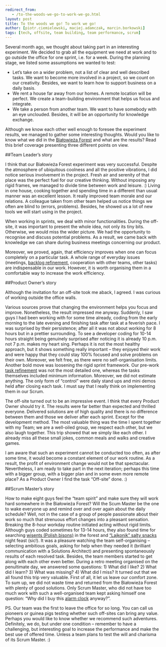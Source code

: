 ```yaml
---
redirect_from:
   - /to-the-woods-we-go-to-work-we-go.html
layout: post
title: To the woods we go! To work we go!
author: [piotr.ciemielewski, maciej.adamczak, marcin.borkowski]
tags: [tech, offsite, team building, team performance, scrum]
---
```


Several month ago, we thought about taking part in an interesting experiment. We decided to grab all the equipment we
need at work and to go outside the office for one sprint, i.e. for a week. During the planning stage, we listed some
assumptions we wanted to test:

* Let’s take on a wider problem, not a list of clear and well described tasks. We want to become
more involved in a project, so we count on our creativity. Besides, we want to learn how to support
business on a daily basis.
* We rent a house far away from our homes. A remote location will be perfect. We create a
team-building environment that helps us focus and integrate.
* We take a person from another team. We want to have somebody with an eye unclouded. Besides, it
will be an opportunity for knowledge exchange.

Although we know each other well enough to foresee the experiment results, we managed to gather some interesting
thoughts. Would you like to know what we did in the [Białowieża Forest](http://en.wikipedia.org/wiki/Bia%C5%82owie%C5%BCa_Forest)
and what are the results? Read this brief coverage presenting three different points on view.

##Team Leader’s story

I think that our Białowieża Forest experiment was very successful. Despite the atmosphere of ubiquitous coolness
and all the positive vibrations, I did notice serious involvement in the project. Fresh air and serenity of that
place was the perfect fuel for our creative thinking. Without imposing any rigid frames, we managed to divide time
between work and leisure. :) Living in one house, cooking together and spending time in a different than usual manner
was an excellent lesson. It really improved team morale and our relations. A colleague taken from other team helped
us notice things we often are blind to (errors, problems). Besides, he showed us a lot of new tools we will
start using in the project.

When working in sprints, we deal with minor functionalities. During the off-site, it was important to present the
whole idea, not only its tiny bits. Otherwise, we would miss the wider picture. We had the opportunity to recognise
and discuss potential problems. As a result, we came back with knowledge we can share during business meetings
concerning our product.

Moreover, we proved, again, that efficiency improves when one can focus completely on a particular task. A whole
range of everyday issues (meetings, [backlog refinement](http://en.wikipedia.org/wiki/Scrum_%28software_development%29#Backlog_refinement_.28grooming.29),
cooperation with other teams, other tasks) are indispensable in our work. However, it is worth organising them
in a comfortable way to increase the work efficiency.

##Product Owner’s story

Although the invitation for an off-site took me aback, I agreed. I was curious of working outside the office walls.

Various sources prove that changing the environment helps you focus and improve. Nonetheless, the result impressed
me anyway. Suddenly, I saw guys I had been working with for some time already, coding from the early morning to the late evening
and finishing task after task at a feverish pace. I was surprised by their persistence; after all it was not about
working for 8 hours but in a prettier surrounding. To see a developer coding for 10-14 hours straight being genuinely
surprised after noticing it is already 10 p.m. not 7 p.m. makes my heart sing. Perhaps it is not the most healthy approach,
but it shows something really important – they enjoyed their work and were happy that they could stay 100% focused
and solve problems on their own. Moreover, we felt free, as there were no self-organisation limits. Another bold move
was loosening the rigid sprint framework.
Our pre-work [task refinement](http://en.wikipedia.org/wiki/Scrum_%28software_development%29#Backlog_refinement_.28grooming.29)
was not the most detailed one, whereas the tasks themselves included minimum information. Moreover,
we did not estimate anything. The only form of “control” were daily stand
ups and mini demos held after closing each task. I must say that I really think on implementing them in our Scrum.

The off-site turned out to be an impressive event. I think that every Product Owner should try it. The results were
far better than expected and thrilled everyone. Delivered solutions are of high quality and there is no difference
between them and those we deliver after each sprint. Except for the development method. The most valuable thing was
the time I spent together with my Team; we are a well-oiled group, we respect each other, but we also laugh together.
This trip showed that we simply like each other. I already miss all these small jokes, common meals and walks and
creative games.

I am aware that such an experiment cannot be conducted too often, as after some time, it would become a constant
element of our work routine. As a result, the profit of environment change would not be that spectacular. Nevertheless,
I am ready to take part in the next iteration; perhaps this time with a bigger group, with a bigger plan and in
some even more remote place? As a Product Owner I find the task “Off-site” done. :)

##Scrum Master’s story

How to make eight guys feel the “team spirit” and make sure they will work hard somewhere in the Białowieża Forest?
Will the Scum Master be the one to wake everyone up and remind over and over again about the daily schedule? Well,
not in the case of a group of people passionate about their work so much that strenuous effort changes into a pleasant
sensation. Breaking the 8-hour workday routine initiated acting without rigid limits. Although guys coded sometimes
for 13-14 hours, they also found time for searching [wisents (Polish bisons)](http://en.wikipedia.org/wiki/European_bison)
in the forest and [“Lajkonik” salty snacks](http://www.lajkonik.pl/produkty/paluszki) night feast (sic!).
It was a pleasure watching the team self-organising – selecting ambitious goals, asking for help when they needed it
(brilliant communication with a Solutions Architect) and presenting spontaneously results of each resolved task. Besides,
the team members started to get along with each other even better. During a retro meeting organised on the penultimate day,
we answered some questions: 1) What did I like? 2) What did I learn? 3) What was missing? 4) What did I miss? It turned
out that we all found this trip very valuable. First of all, it let us leave our comfort zone. To sum up, we did not
waste time and returned from the Białowieża Forest with plenty of good solutions. Only Scrum Master, who did not have
too much work with such a well-organised team kept asking himself one question: “Why did I buy this
[alarm clock](http://en.wikipedia.org/wiki/Timeboxing) anyway?”.

PS. Our team was the first to leave the office for so long. You can call us pioneers or guinea pigs testing whether
such off-sites can bring any value. Perhaps you would like to know whether we recommend such adventures. Definitely,
we do, but under one condition – remember to have a challenging, but interesting goal to increase the performance and
make the best use of offered time. Unless a team plans to test the will and charisma of its Scrum Master. :)
